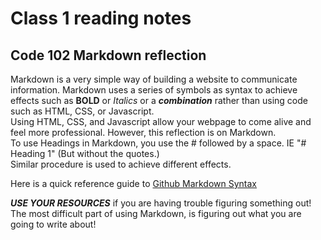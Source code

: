 # Class 1 reading notes

## Code 102 Markdown reflection

Markdown is a very simple way of building a website to communicate information. Markdown uses a series of symbols as syntax to achieve effects such as **BOLD** or *Italics* or a ***combination*** rather than using code such as HTML, CSS, or Javascript.  
Using HTML, CSS, and Javascript allow your webpage to come alive and feel more professional. However, this reflection is on Markdown.  
To use Headings in Markdown, you use the # followed by a space. IE "# Heading 1" (But without the quotes.)  
Similar procedure is used to achieve different effects.

Here is a quick reference guide to [Github Markdown Syntax](https://docs.github.com/en/get-started/writing-on-github/getting-started-with-writing-and-formatting-on-github/basic-writing-and-formatting-syntax)

***USE YOUR RESOURCES*** if you are having trouble figuring something out!  
The most difficult part of using Markdown, is figuring out what you are going to write about!
